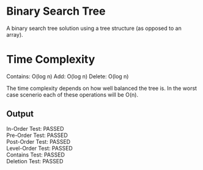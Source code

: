 # Binary Search Tree
A binary search tree solution using a tree structure (as opposed to an array).

# Time Complexity
Contains: O(log n)
Add: O(log n)
Delete: O(log n)

The time complexity depends on how well balanced the tree is. In the worst case scenerio each of these operations will be O(n).


## Output
In-Order Test: PASSED
<br/>Pre-Order Test: PASSED
<br/>Post-Order Test: PASSED
<br/>Level-Order Test: PASSED
<br/>Contains Test: PASSED
<br/>Deletion Test: PASSED
